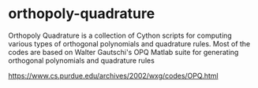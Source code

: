 orthopoly-quadrature
====================

Orthopoly Quadrature is a collection of Cython scripts for computing
various types of orthogonal polynomials and quadrature rules. Most of
the codes are based on Walter Gautschi's OPQ Matlab suite for generating 
orthogonal polynomials and quadrature rules

https://www.cs.purdue.edu/archives/2002/wxg/codes/OPQ.html

